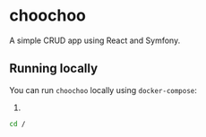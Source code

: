 # choochoo

A simple CRUD app using React and Symfony.

## Running locally

You can run `choochoo` locally using `docker-compose`:

1. 

```bash
cd /
```